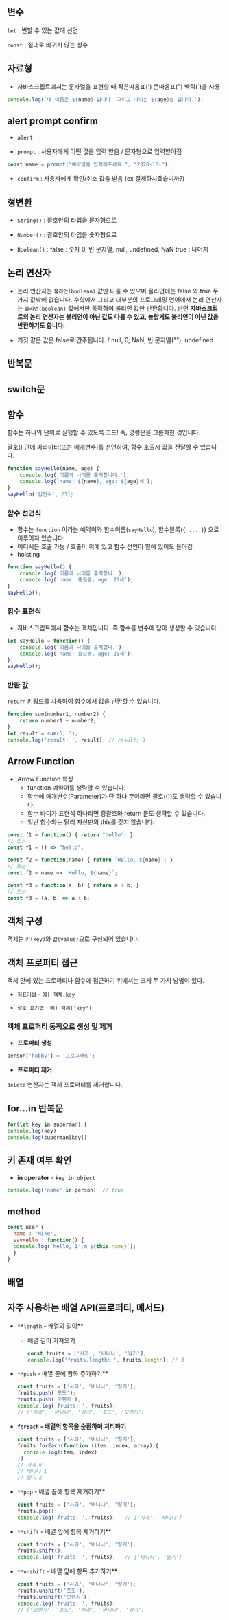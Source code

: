 ## 변수

`let` : 변할 수 있는 값에 선언

`const` : 절대로 바뀌지 않는 상수

## 자료형
- 자바스크립트에서는 문자열을 표현할 때 작은따옴표(') 큰따옴표(") 백틱(`)을 사용

```javascript
console.log(`내 이름은 ${name} 입니다. 그리고 나이는 ${age}살 입니다.`);
```

## alert prompt confirm

- `alert`

- `prompt` : 사용자에게 어떤 값을 입력 받음 / 문자형으로 입력받아짐
```javascript
const name = prompt("예약일을 입력해주세요.", "2020-10-");
```

-  `confirm` : 사용자에게 확인/취소 값을 받음 (ex 결제하시겠습니까?)

## 형변환

- `String()` : 괄호안의 타입을 문자형으로

- `Number()` : 괄호안의 타입을 숫자형으로

- `Boolean()` :
      false : 숫자 0, 빈 문자열, null, undefined, NaN
      true : 나머지
      
      
## 논리 연산자


- 논리 연산자는 `불리언(boolean)` 값만 다룰 수 있으며 물리언에는 false 와 true 두 가지 값밖에 없습니다. 수학에서 그리고 대부분의 프로그래밍 언어에서 논리 연산자는 `불리언(boolean)` 값에서만 동작하며 불리언 값만 반환합니다. 반면 **자바스크립트의 논리 연산자는 불리언이 아닌 값도 다룰 수 있고, 놀랍게도 불리언이 아닌 값을 반환하기도 합니다.**

- 거짓 같은 값은 false로 간주됩니다. /  null, 0, NaN, 빈 문자열(""), undefined

## 반복문

## switch문

## 함수

함수는 하나의 단위로 실행할 수 있도록 코드! 즉, 명령문을 그룹화한 것입니다.

괄호() 안에 파라미터(또는 매개변수)를 선언하여, 함수 호출시 값을 전달할 수 있습니다.

```javascript
function sayHello(name, age) {
	console.log('이름과 나이를 출력합니다.');
	console.log(`name: ${name}, age: ${age}세`);
}
sayHello('김진수', 23);
```

### 함수 선언식

- 함수는 `function` 이라는 예약어와 함수이름(`sayHello`), 함수블록(`{ ... }`) 으로 이루어져 있습니다.
- 어디서든 호출 가능 / 호출이 위에 있고 함수 선언이 밑에 있어도 돌아감
- hoisting

```javascript
function sayHello() {
	console.log('이름과 나이를 출력합니.');
	console.log('name: 홍길동, age: 20세');
}
sayHello();
```


### 함수 표현식

- 자바스크립트에서 함수는 객체입니다.  즉 함수를 변수에 담아 생성할 수 있습니다.

```javascript
let sayHello = function() {
	console.log('이름과 나이를 출력합니.');
	console.log('name: 홍길동, age: 20세');
};
sayHello();
```


### 반환 값

`return` 키워드를 사용하여 함수에서 값을 반환할 수 있습니다.

```javascript
function sum(number1, number2) {
	return number1 + number2;
}
let result = sum(5, 3);
console.log('result: ', result); // result: 8
```


## Arrow Function

- Arrow Function 특징
    - function 예약어를 생략할 수 있습니다.
    - 함수에 매개변수(Parameter)가 단 하나 뿐이라면 괄호(())도 생략할 수 있습니다.
    - 함수 바디가 표현식 하나라면 중괄호와 return 문도 생략할 수 있습니다.
    - 일반 함수와는 달리 자신만의 this를 갖지 않습니다.

```javascript
const f1 = function() { return "hello"; }
// 또는
const f1 = () => "hello";

const f2 = function(name) { return `Hello, ${name}`; }
// 또는
const f2 = name => `Hello, ${name}`;

const f3 = function(a, b) { return a + b; }
// 또는
const f3 = (a, b) => a + b;
```


## 객체 구성

객체는 `키(key)`와 `값(value)`으로 구성되어 있습니다.

## 객체 프로퍼티 접근

객체 안에 있는 프로퍼티나 함수에 접근하기 위에서는 크게 두 가지 방법이 있다.

- `점표기법` - `예) 객체.key`
    
- `괄호 표기법` - `예) 객체['key']`

### 객체 프로퍼티 동적으로 생성 및 제거

- **프로퍼티 생성**
```javascript
person['hobby'] = '프로그래밍';
```

- **프로퍼티 제거**
    
`delete` 연산자는 객체 프로퍼티를 제거합니다.
    
## for...in 반복문
```javascript
for(let key in superman) {
console.log(key)
console.log(superman[key])
```


## 키 존재 여부 확인

- **in operator** - `key in object`

```javascript
console.log('name' in person)  // true
```


## method

```javascript
const user {
  name : "Mike",
  sayHello : function() {
  console.log(`hello, I',m ${this.name}`);
  }
}
```

## 배열

## 자주 사용하는 배열 API(프로퍼티, 메서드)

- `**length` - 배열의 길이**
    - 배열 길이 가져오기
        
        ```jsx
        const fruits = ['사과', '바나나', '딸기'];
        console.log('fruits.length: ', fruits.length); // 3
        ```
        
- `**push` - 배열 끝에 항목 추가하기**
    
    ```jsx
    const fruits = ['사과', '바나나', '딸기'];
    fruits.push('포도');
    fruits.push('오렌지');
    console.log('fruits: ', fruits);
    // ['사과', '바나나', '딸기', '포도', '오렌지']
    ```
    
- **`forEach` - 배열의 항목을 순환하며 처리하기**
    
    ```jsx
    const fruits = ['사과', '바나나', '딸기'];
    fruits.forEach(function (item, index, array) {
      console.log(item, index)
    })
    // 사과 0
    // 바나나 1
    // 딸기 2
    ```
    
- `**pop` - 배열 끝에 항목 제거하기**
    
    ```jsx
    const fruits = ['사과', '바나나', '딸기'];
    fruits.pop();
    console.log('fruits: ', fruits);   // ['사과', '바나나']
    ```
    
- `**shift` - 배열 앞에 항목 제거하기**
    
    ```jsx
    const fruits = ['사과', '바나나', '딸기'];
    fruits.shift();
    console.log('fruits: ', fruits);   // ['바나나', '딸기']
    ```
    
- `**unshift` - 배열 앞에 항목 추가하기**
    
    ```jsx
    const fruits = ['사과', '바나나', '딸기'];
    fruits.unshift('포도');
    fruits.unshift('오렌지');
    console.log('fruits: ', fruits);
    // ['오렌지', '포도', '사과', '바나나', '딸기']
    ```
